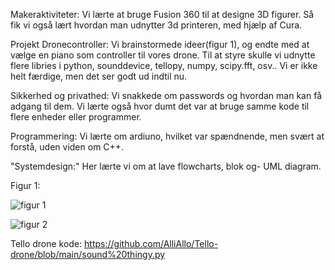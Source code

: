 Makeraktiviteter:
Vi lærte at bruge Fusion 360 til at designe 3D figurer. Så fik vi også lært hvordan man udnytter 3d printeren, med hjælp af Cura. 

Projekt Dronecontroller:
Vi brainstormede ideer(figur 1), og endte med at vælge en piano som controller til vores drone. Til at styre skulle vi udnytte flere libries i python, sounddevice, tellopy, numpy, scipy.fft, osv.. Vi er ikke helt færdige, men det ser godt ud indtil nu. 

Sikkerhed og privathed:
Vi snakkede om passwords og hvordan man kan få adgang til dem. Vi lærte også hvor dumt det var at bruge samme kode til flere enheder eller programmer. 

Programmering:
Vi lærte om ardiuno, hvilket var spændnende, men svært at forstå, uden viden om C++.


"Systemdesign:"
Her lærte vi om at lave flowcharts, blok og- UML diagram. 


Figur 1:


![figur 1](https://cdn.discordapp.com/attachments/795551757634633759/798138463656345600/unknown.png)


![figur 2](https://cdn.discordapp.com/attachments/795551757634633759/798138856712830976/unknown.png)

Tello drone kode:
https://github.com/AlliAllo/Tello-drone/blob/main/sound%20thingy.py
